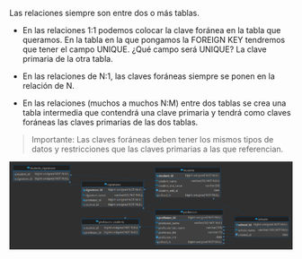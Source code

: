 Las relaciones siempre son entre dos o más tablas.

- En las relaciones 1:1 podemos colocar la clave foránea en la tabla que queramos. En la tabla en la que pongamos la FOREIGN KEY tendremos que tener el campo UNIQUE. ¿Qué campo será UNIQUE? La clave primaria de la otra tabla.

- En las relaciones de N:1, las claves foráneas siempre se ponen en la relación de N.

- En las relaciones (muchos a muchos N:M) entre dos tablas se crea una tabla intermedia que contendrá una clave primaria y tendrá como claves foráneas las claves primarias de las dos tablas.

> Importante: Las claves foráneas deben tener los mismos tipos de datos y restricciones que las claves primarias a las que referencian.

![esquema entidad relacción](/img/schema_relacionship.png)
